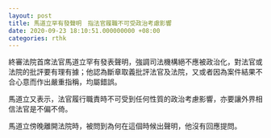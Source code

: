 ```yaml
---
layout: post
title: 馬道立罕有發聲明　指法官履職不可受政治考慮影響
date: 2020-09-23 18:10:51.000000000 +08:00
categories: rthk
---
```


終審法院首席法官馬道立罕有發表聲明，強調司法機構絕不應被政治化，對法官或法院的批評要有理有據；他認為斷章取義批評法官及法院，又或者因為案件結果不合心意而作出嚴重指稱，均屬錯誤。

馬道立又表示，法官履行職責時不可受到任何性質的政治考慮影響，亦要讓外界相信法官是不偏不倚。

馬道立傍晚離開法院時，被問到為何在這個時候出聲明，他沒有回應提問。
